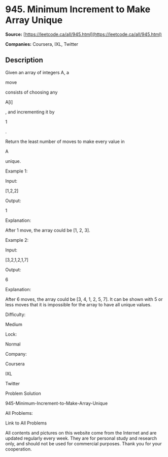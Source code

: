 # 945. Minimum Increment to Make Array Unique

**Source:** [https://leetcode.ca/all/945.html](https://leetcode.ca/all/945.html)

**Companies:** Coursera, IXL, Twitter

## Description

Given an array of integers A, a

move

consists of choosing any

A[i]

, and
        incrementing it by

1

.

Return the least number of moves to make every value in

A

unique.

Example 1:

Input:

[1,2,2]

Output:

1

Explanation:

After 1 move, the array could be [1, 2, 3].

Example 2:

Input:

[3,2,1,2,1,7]

Output:

6

Explanation:

After 6 moves, the array could be [3, 4, 1, 2, 5, 7].
It can be shown with 5 or less moves that it is impossible for the array to have all unique values.

Difficulty:

Medium

Lock:

Normal

Company:

Coursera

IXL

Twitter

Problem Solution

945-Minimum-Increment-to-Make-Array-Unique

All Problems:

Link to All Problems

All contents and pictures on this website come from the Internet and are updated regularly every week. They are for personal study and research only, and should not be used for commercial purposes. Thank you for your cooperation.

